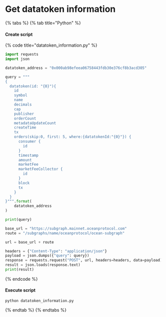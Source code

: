 # Get datatoken information

{% tabs %}
{% tab title="Python" %}
#### Create script

{% code title="datatoken_information.py" %}
```python
import requests
import json

datatoken_address = "0x000ab98efeea06758443fdb30e376cf8b3acd305"

query = """
{
  datatoken(id: "{0}"){
    id
    symbol
    name
    decimals
    cap
    publisher
    orderCount
    metadataUpdateCount
    createTime
    tx
    orders(skip:0, first: 5, where:{datatokenId:"{0}"}) {
      consumer {
        id
      }
      timestamp
      amount
      marketFee
      marketFeeCollector {
        id
      }
      block
      tx
    }
  }
}""".format(
    datatoken_address
)

print(query)

base_url = "https://subgraph.mainnet.oceanprotocol.com"
route = "/subgraphs/name/oceanprotocol/ocean-subgraph"

url = base_url + route

headers = {"Content-Type": "application/json"}
payload = json.dumps({"query": query})
response = requests.request("POST", url, headers=headers, data=payload)
result = json.loads(response.text)
print(result)
```
{% endcode %}

#### Execute script

```
python datatoken_information.py
```
{% endtab %}
{% endtabs %}

